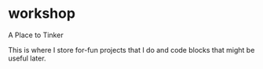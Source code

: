 # workshop
A Place to Tinker

This is where I store for-fun projects that I do and code blocks that might be useful later.
